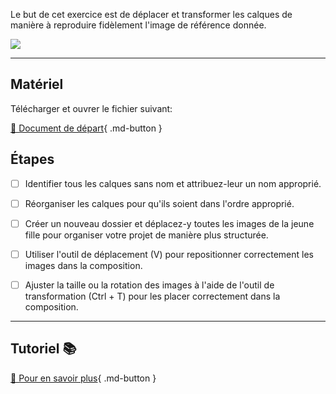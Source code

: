 <style>.md-footer{display:none;}</style>

Le but de cet exercice est de déplacer et transformer les calques de manière à reproduire fidèlement l'image de référence donnée.

![](../assets/image/vecteur_rompre.png)

***

## Matériel

Télécharger et ouvrer le fichier suivant:

[📁 Document de départ](../assets/image/vecteur_rompre_a_corriger.psd){ .md-button }   <br>

## Étapes

- [ ] Identifier tous les calques sans nom et attribuez-leur un nom approprié.
- [ ] Réorganiser les calques pour qu'ils soient dans l'ordre approprié.
- [ ] Créer un nouveau dossier et déplacez-y toutes les images de la jeune fille pour organiser votre projet de manière plus structurée.

- [ ] Utiliser l'outil de déplacement (V) pour repositionner correctement les images dans la composition.
- [ ] Ajuster la taille ou la rotation des images à l'aide de l'outil de transformation (Ctrl + T) pour les placer correctement dans la composition.

***

## Tutoriel 📚

[📖 Pour en savoir plus](https://cmontmorency365-my.sharepoint.com/:v:/g/personal/flpilote_cmontmorency_qc_ca/EXTHpLTfSCtBg5qT3TA3JNgBamh1ZfrfnF2408RhUJspMQ?nav=eyJyZWZlcnJhbEluZm8iOnsicmVmZXJyYWxBcHAiOiJPbmVEcml2ZUZvckJ1c2luZXNzIiwicmVmZXJyYWxBcHBQbGF0Zm9ybSI6IldlYiIsInJlZmVycmFsTW9kZSI6InZpZXciLCJyZWZlcnJhbFZpZXciOiJNeUZpbGVzTGlua0NvcHkifX0&e=eY6IIJ){ .md-button }   <br>
